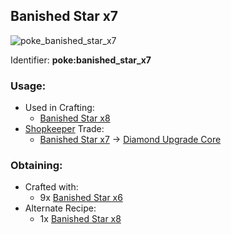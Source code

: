 ## Banished Star x7
![poke_banished_star_x7](https://github.com/ItsMePok/PFE/assets/136857747/e0337db4-d1bf-4f26-9069-27e5fb534a76)

Identifier: **poke:banished_star_x7**

### Usage:
* Used in Crafting:
  * [Banished Star x8](https://github.com/ItsMePok/PFE/wiki/Banished-Star-x8)
* [Shopkeeper](https://github.com/ItsMePok/PFE/wiki/Shopkeeper) Trade:
  * [Banished Star x7](https://github.com/ItsMePok/PFE/wiki/Banished-Star-x7) -> [Diamond Upgrade Core](https://github.com/ItsMePok/PFE/wiki/Diamond-Upgrade-Core)

### Obtaining:
* Crafted with:
  * 9x [Banished Star x6](https://github.com/ItsMePok/PFE/wiki/Banished-Star-x6)
* Alternate Recipe:
  * 1x [Banished Star x8](https://github.com/ItsMePok/PFE/wiki/Banished-Star-x8)
